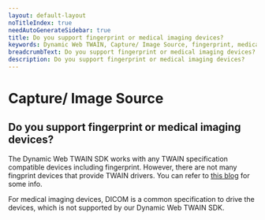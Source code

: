```yaml
---
layout: default-layout
noTitleIndex: true
needAutoGenerateSidebar: true
title: Do you support fingerprint or medical imaging devices?
keywords: Dynamic Web TWAIN, Capture/ Image Source, fingerprint, medical imaging
breadcrumbText: Do you support fingerprint or medical imaging devices?
description: Do you support fingerprint or medical imaging devices?
---
```


# Capture/ Image Source

## Do you support fingerprint or medical imaging devices?

The Dynamic Web TWAIN SDK works with any TWAIN specification compatible devices including fingerprint.
However, there are not many fingprint devices that provide TWAIN drivers. You can refer to <a href="https://www.dynamsoft.com/blog/insights/biometric-capture-fingerprint-application/" target="_blank">this blog</a> for some info.

For medical imaging devices, DICOM is a common specification to drive the devices, which is not supported by our Dynamic Web TWAIN SDK.
